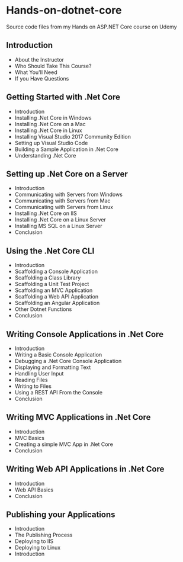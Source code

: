# Hands-on-dotnet-core
Source code files from my Hands on ASP.NET Core course on Udemy


## Introduction
 
* About the Instructor  
* Who Should Take This Course? 
* What You'll Need 
* If you Have Questions


## Getting Started with .Net Core
* Introduction
* Installing .Net Core in Windows
* Installing .Net Core on a Mac
* Installing .Net Core in Linux
* Installing Visual Studio 2017 Community Edition
* Setting up Visual Studio Code
* Building a Sample Application in .Net Core
* Understanding .Net Core

## Setting up .Net Core on a Server
* Introduction
* Communicating with Servers from Windows
* Communicating with Servers from Mac
* Communicating with Servers from Linux
* Installing .Net Core on IIS
* Installing .Net Core on a Linux Server
* Installing MS SQL on a Linux Server
* Conclusion

## Using the .Net Core CLI
* Introduction
* Scaffolding a Console Application
* Scaffolding a Class Library
* Scaffolding a Unit Test Project
* Scaffolding an MVC Application
* Scaffolding a Web API Application
* Scaffolding an Angular Application
* Other Dotnet Functions
* Conclusion

## Writing Console Applications in .Net Core

* Introduction
* Writing a Basic Console Application
* Debugging a .Net Core Console Application
* Displaying and Formatting Text
* Handling User Input
* Reading Files
* Writing to Files
* Using a REST API From the Console
* Conclusion

## Writing MVC Applications in .Net Core
* Introduction
* MVC Basics
* Creating a simple MVC App in .Net Core
* Conclusion

## Writing Web API Applications in .Net Core
* Introduction
* Web API Basics
* Conclusion

## Publishing your Applications
* Introduction
* The Publishing Process
* Deploying to IIS
* Deploying to Linux
* Introduction